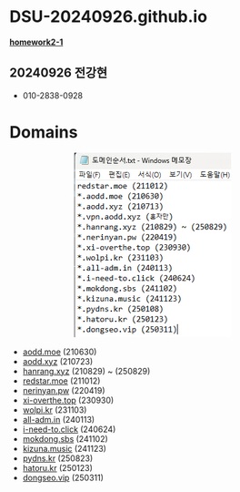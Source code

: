# DSU-20240926.github.io

[**homework2-1**](https://github.com/DSU-20240926/DSU-20240926.github.io/homework2-1.html)

## 20240926 전강현

- 010-2838-0928

# Domains

<p align="center">
  <img src="https://github.com/DSU-20240926/DSU-20240926.github.io/blob/main/domains.png"/>
</p>

* <a href=https://aodd.moe>aodd.moe</a> (210630)
* <a href=https://aodd.xyz>aodd.xyz</a> (210723)
* <a href=https://hanrang.xyz>hanrang.xyz</a> (210829) ~ (250829)
* <a href=https://redstar.moe>redstar.moe</a> (211012)
* <a href=https://nerinyan.pw>nerinyan.pw</a> (220419)
* <a href=https://xi-overthe.top>xi-overthe.top</a> (230930)
* <a href=https://wolpi.kr>wolpi.kr</a> (231103)
* <a href=https://all-adm.in>all-adm.in</a> (240113)
* <a href=https://i-need-to.click>i-need-to.click</a> (240624)
* <a href=https://mokdong.sbs>mokdong.sbs</a> (241102)
* <a href=https://kizuna.music>kizuna.music</a> (241123)
* <a href=https://pydns.kr>pydns.kr</a> (250823)
* <a href=https://hatoru.kr>hatoru.kr</a> (250123)
* <a href=https://dongseo.vip>dongseo.vip</a> (250311)
